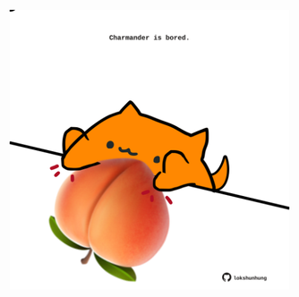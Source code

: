 <!-- built at 03/09/2025, 09:00:35 UTC -->
<p align="center">
  <img width="500" height="500" src="./ReadmeImage.svg">
</p>
